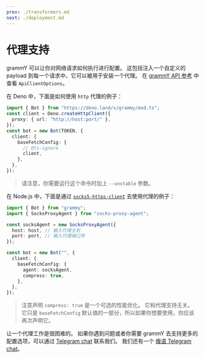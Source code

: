 ```yaml
---
prev: ./transformers.md
next: ./deployment.md
---
```


# 代理支持

grammY 可以让你对网络请求如何执行进行配置。
这包括注入一个自定义的 payload 到每一个请求中，它可以被用于安装一个代理。
在 [grammY API 参考](/ref/core/ApiClientOptions.md) 中查看 `ApiClientOptions`。

在 Deno 中，下面是如何使用 `http` 代理的例子：

```ts
import { Bot } from "https://deno.land/x/grammy/mod.ts";
const client = Deno.createHttpClient({
  proxy: { url: "http://host:port/" },
});
const bot = new Bot(TOKEN, {
  client: {
    baseFetchConfig: {
      // @ts-ignore
      client,
    },
  },
});
```

> 请注意，你需要运行这个命令时加上 `--unstable` 参数。

在 Node.js 中，下面是通过 [`socks5-https-client`](https://www.npmjs.com/package/socks-proxy-agent) 去使用代理的例子：

```ts
import { Bot } from "grammy";
import { SocksProxyAgent } from "socks-proxy-agent";

const socksAgent = new SocksProxyAgent({
  host: host, // 输入代理主机
  port: port, // 输入代理端口号
});

const bot = new Bot("", {
  client: {
    baseFetchConfig: {
      agent: socksAgent,
      compress: true,
    },
  },
});
```

> 注意声明 `compress: true` 是一个可选的性能优化。
> 它和代理支持无关。
> 它只是 `baseFetchConfig` 默认值的一部分，所以如果你想要使用，你应该再次声明它。

让一个代理工作是很困难的。
如果你遇到问题或者你需要 grammY 去支持更多的配置选项，可以通过 [Telegram chat](https://t.me/grammyjs) 联系我们。
我们还有一个 [俄语 Telegram chat](https://t.me/grammyjs_ru)。
